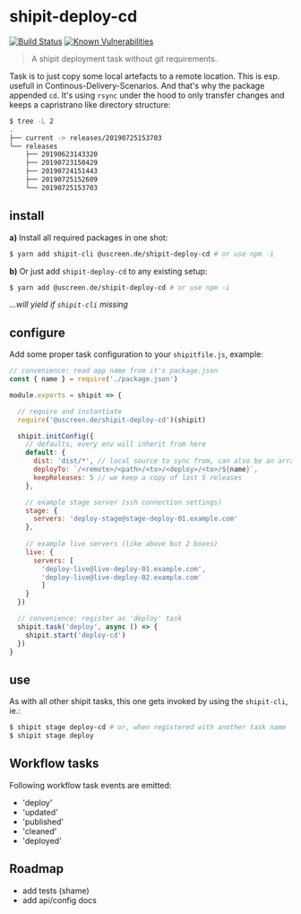 # shipit-deploy-cd

[![Build Status](https://travis-ci.com/uscreen/shipit-deploy-cd.svg?branch=master)](https://travis-ci.com/uscreen/shipit-deploy-cd)
[![Known Vulnerabilities](https://snyk.io/test/github/uscreen/shipit-deploy-cd/badge.svg?targetFile=package.json)](https://snyk.io/test/github/uscreen/shipit-deploy-cd?targetFile=package.json)

> A shipit deployment task without git requirements. 

Task is to just copy some local artefacts to a remote location. This is esp. usefull in Continous-Delivery-Scenarios. And that's why the package appended `cd`. It's using `rsync` under the hood to only transfer changes and keeps a capristrano like directory structure:

```sh
$ tree -L 2
.
├── current -> releases/20190725153703
└── releases
    ├── 20190623143320
    ├── 20190723150429
    ├── 20190724151443
    ├── 20190725152609
    └── 20190725153703
```

## install

__a)__ Install all required packages in one shot:

```sh
$ yarn add shipit-cli @uscreen.de/shipit-deploy-cd # or use npm -i
```

__b)__ Or just add `shipit-deploy-cd` to any existing setup:

```sh
$ yarn add @uscreen.de/shipit-deploy-cd # or use npm -i
```

_...will yield if `shipit-cli` missing_

## configure 

Add some proper task configuration to your `shipitfile.js`, example:

```js
// convenience: read app name from it's package.json
const { name } = require('./package.json')

module.exports = shipit => {

  // require and instantiate
  require('@uscreen.de/shipit-deploy-cd')(shipit)

  shipit.initConfig({
    // defaults, every env will inherit from here
    default: {
      dist: 'dist/*', // local source to sync from, can also be an array, like ['public', 'assets']
      deployTo: `/<remote>/<path>/<to>/<deploy>/<to>/${name}`,
      keepReleases: 5 // we keep a copy of last 5 releases
    },

    // example stage server (ssh connection settings)
    stage: {
      servers: 'deploy-stage@stage-deploy-01.example.com'
    },
    
    // example live servers (like above but 2 boxes)
    live: {
      servers: [
        'deploy-live@live-deploy-01.example.com',
        'deploy-live@live-deploy-02.example.com'
        ]
    }
  })

  // convenience: register as 'deploy' task
  shipit.task('deploy', async () => {
    shipit.start('deploy-cd')
  })
}

```

## use

As with all other shipit tasks, this one gets invoked by using the `shipit-cli`, ie.:

```sh
$ shipit stage deploy-cd # or, when registered with another task name
$ shipit stage deploy
```

## Workflow tasks

Following workflow task events are emitted:

- 'deploy'
- 'updated'
- 'published'
- 'cleaned'
- 'deployed'

## Roadmap

- add tests (shame)
- add api/config docs
